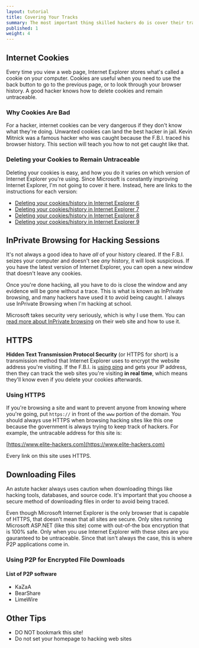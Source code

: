 ```yaml
---
layout: tutorial
title: Covering Your Tracks
summary: The most important thing skilled hackers do is cover their tracks. This article talks about how to hack people and servers and vanish without a trace to avoid getting caught!
published: 1
weight: 4
---
```

## Internet Cookies ##

Every time you view a web page, Internet Explorer stores what's called a cookie on your computer. Cookies are useful when you need to use the back button to go to the previous page, or to look through your browser history. A good hacker knows how to delete cookies and remain untraceable.

### Why Cookies Are Bad ###

For a hacker, internet cookies can be very dangerous if they don't know what they're doing.  Unwanted cookies can land the best hacker in jail. Kevin Mitnick was a famous hacker who was caught because the F.B.I. traced his browser history. This section will teach you how to not get caught like that.

### Deleting your Cookies to Remain Untraceable ###

Deleting your cookies is easy, and how you do it varies on which version of Internet Explorer you're using. Since Microsoft is constantly improving Internet Explorer, I'm not going to cover it here. Instead, here are links to the instructions for each version:

* <a target="_blank" title="Deleting your cookies/history in Internet Explorer 6" href="https://support.microsoft.com/en-us/kb/278835">Deleting your cookies/history in Internet Explorer 6</a>
* <a target="_blank" title="Deleting your cookies/history in Internet Explorer 7" href="https://support.microsoft.com/en-us/kb/278835">Deleting your cookies/history in Internet Explorer 7</a>
* <a target="_blank" title="Deleting your cookies/history in Internet Explorer 8" href="https://support.microsoft.com/en-us/kb/278835">Deleting your cookies/history in Internet Explorer 8</a>
* <a target="_blank" title="Deleting your cookies/history in Internet Explorer 9" href="https://support.microsoft.com/en-us/kb/278835">Deleting your cookies/history in Internet Explorer 9</a>

## InPrivate Browsing for Hacking Sessions ##

It's not always a good idea to have *all* of your history cleared. If the F.B.I. seizes your computer and doesn't see *any* history, it will look suspicious. If you have the latest version of Internet Explorer, you can open a new window that doesn't leave any cookies.

Once you're done hacking, all you have to do is close the window and any evidence will be gone without a trace. This is what is known as InPrivate browsing, and many hackers have used it to avoid being caught. I always use InPrivate Browsing when I'm hacking at school.

Microsoft takes security very seriously, which is why I use them. You can <a target="_blank" title="Untracable hacking with Microsoft Internet Explorer" href="https://windows.microsoft.com/en-us/internet-explorer/products/ie-9/features/in-private">read more about InPrivate browsing</a> on their web site and how to use it.

## HTTPS ##

**Hidden Text Transmission Protocol Security** (or HTTPS for short) is a transmission method that Internet Explorer uses to encrypt the website address you're visiting. If the F.B.I. is <a href="/tutorials/advanced-hacking-methods">using ping</a> and gets your IP address, then they can track the web sites you're visiting **in real time**, which means they'll know even if you delete your cookies afterwards.

### Using HTTPS ###

If you're browsing a site and want to prevent anyone from knowing where you're going, put `https://` in front of the `www` portion of the domain. You should always use HTTPS when browsing hacking sites like this one because the government is always trying to keep track of hackers. For example, the untracable address for this site is:

[https://www.elite-hackers.com](https://www.elite-hackers.com)

Every link on this site uses HTTPS.

## Downloading Files ##

An astute hacker always uses caution when downloading things like hacking tools, databases, and source code. It's important that you choose a secure method of downloading files in order to avoid being traced.

Even though Microsoft Internet Explorer is the only browser that is capable of HTTPS, that doesn't mean that all sites are secure. Only sites running Microsoft ASP.NET (like this site) come with out-of-the box encryption that is 100% safe. Only when you use Internet Explorer with these sites are you gauranteed to be untraceable. Since that isn't always the case, this is where P2P applications come in.

### Using P2P for Encrypted File Downloads ###

#### List of P2P software ####

* KaZaA
* BearShare
* LimeWire


## Other Tips ##

* DO NOT bookmark this site!
* Do not set your homepage to hacking web sites
